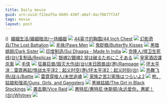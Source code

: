 ```yaml
---
title: Daily movie
guid: urn:uuid:f22eaf5a-8b05-430f-a8af-dacf8677f24f
tags: movie
layout: post
---
```


()
![]()
[婚姻生活/婚姻暗流/一场婚姻](magnet:?xt=urn:btih:f5d0e0d0c8355c4f62b2c55a71a0408271583f21)
![](http://img.google.com.btba.xiaoeryi.com/upload/2014/10/31/LQORSREOQL6L.big.jpg)
[44英寸的胸围/44 Inch Chest](magnet:?xt=urn:btih:9ba59964fd2e32ac478f57d4bccadbbd4c95afbf)
![](http://img.google.com.btba.xiaoeryi.com/upload/2018/12/23/3578455758f18m.big.jpg)
[幻影奇兵/The Lost Battalion](magnet:?xt=urn:btih:b7ac72fd9cdbd13c2b940e1646563c07f1573781)
![](http://img.google.com.btba.xiaoeryi.com/upload/2018/12/23/3858514Z0E5155.big.jpg)
[毛俠/Paws Men](magnet:?xt=urn:btih:9575ff60d99ca50260446084b78859594d3b3ed2)
![](http://img.google.com.btba.xiaoeryi.com/upload/2018/12/23/150p4028458Z75.big.jpg)
[鬼眨眼/Butterfly Kisses](magnet:?xt=urn:btih:8313893896b20c624eba4b6821dc031d9a0161c3)
![](http://img.google.com.btba.xiaoeryi.com/upload/2018/12/23/5565704p21!575.big.jpg)
[黑暗姐姐/Dark Sister](magnet:?xt=urn:btih:40802286f160a4d417d8a31ec420607db3f27837)
![](http://img.google.com.btba.xiaoeryi.com/upload/2018/12/23/77175655j5X485.big.jpg)
[印度制造/Sui Dhaaga - Made In India](magnet:?xt=urn:btih:7f160dc1cfae2d9b8a3facb273cb223e95cecfcf)
![](http://img.google.com.btba.xiaoeryi.com/upload/2018/12/23/6834590F5k1555.big.jpg)
[克隆人/捍卫生死线(台)/复制品/Replicas](magnet:?xt=urn:btih:0adbe9f6c5265869d3f577ba1697e8faa4306a75)
![](http://img.google.com.btba.xiaoeryi.com/upload/2018/12/23/e57351115968F4.big.jpg)
[银魂2/銀魂2 掟は破るためにこそある](magnet:?xt=urn:btih:10543f869c1502e57b3cad9b954273bb6920a499)
![](http://img.google.com.btba.xiaoeryi.com/upload/2018/12/23/06410e656b4515.big.jpg)
[皇家酒店谋杀案](ed2k://|file|皇家j店谋s案.1080p.BD中英双字[最新电影www.66ys.tv](ED2000.COM).mp4|3806903701|D6A71C50658E15C345D43982C29BC9F9|h=KR3MAKFX5DV7T2JVGX2HF7H2FMF5EOKW|/皇家酒店谋杀案.1080p.BD中英双字.mp4)
![](https://tu.66vod.net/2018/5413.jpg)
[毛侠](ed2k://|file|毛侠.720p.BD粤语中字[最新电影www.66ys.tv](ED2000.COM).mp4|1717042324|3CD562295DEF75D74FE9022AAADF9053|h=2GXQIAW2EOVJUN2V666OR2USRIB2GNVJ|/毛侠.720p.BD粤语中字.mp4)
![](https://tu.66vod.net/2018/5415.jpg)
[狂暴巨兽/毁灭大作战(台)/末日困兽战(港)/Rampage](magnet:?xt=urn:btih:444c1acdcc93197fa68450f53daf9031ef091886)
![](http://img.google.com.btba.xiaoeryi.com/upload/2018/04/14/722j0513706A56.big.jpg)
[环太平洋：雷霆再起/悍战太平洋2：起义时空(港)/环太平洋2：起义时刻(台)](magnet:?xt=urn:btih:6be9757d4c0f2bf24d132db1f85eb79aa299eaaa)
![](http://img.google.com.btba.xiaoeryi.com/upload/2018/04/19/5w22u201466112.big.jpg)
[热舞飞扬/战斗/Battle](magnet:?xt=urn:btih:154eaffd35354fd53d8d5b654915c7e65a2e669e)
![](http://img.google.com.btba.xiaoeryi.com/upload/2018/12/22/95o7O411454156.big.jpg)
[雷霆穿梭人/未世追魂](magnet:?xt=urn:btih:8d4b97661137ada94a08b4f72a3a8c109066588b)
![](http://img.google.com.btba.xiaoeryi.com/upload/2014/10/31/m88dTGGmzGdG.big.jpg)
[家族之苦2/家族はつらいよ2](magnet:?xt=urn:btih:7dc5ee435e27306b2735b8930fc31b4e780f09ca)
![](http://img.google.com.btba.xiaoeryi.com/upload/2018/10/29/6542w66540X170.big.jpg)
[枪、姑娘和强盗/Guns, Girls, and Gangsters](magnet:?xt=urn:btih:3c839a82c9ee92ba01682a49faa61fd3dc47e816)
![](http://img.google.com.btba.xiaoeryi.com/upload/2018/12/22/96Y2845135540g.big.jpg)
[黑袜姑娘/The Girl in Black Stockings](magnet:?xt=urn:btih:7a0a3ac212b3295ca9c4454b67862ccbb3dd2834)
![](http://img.google.com.btba.xiaoeryi.com/upload/2018/12/22/69Bs0545951348.big.jpg)
[袭击罪/Vice Raid](magnet:?xt=urn:btih:dfc9def39e9a9ac365d332336dfef7f65772f516)
![](http://img.google.com.btba.xiaoeryi.com/upload/2018/12/22/p04054!5561449.big.jpg)
[惠特尼/惠特尼·休斯顿/永远爱你，惠妮！(台)/Whitney](magnet:?xt=urn:btih:a6a2d24818207ee4873d2e4291c89dc331c7c3df)
![](http://img.google.com.btba.xiaoeryi.com/upload/2018/11/06/8251E51T141740.big.jpg)
